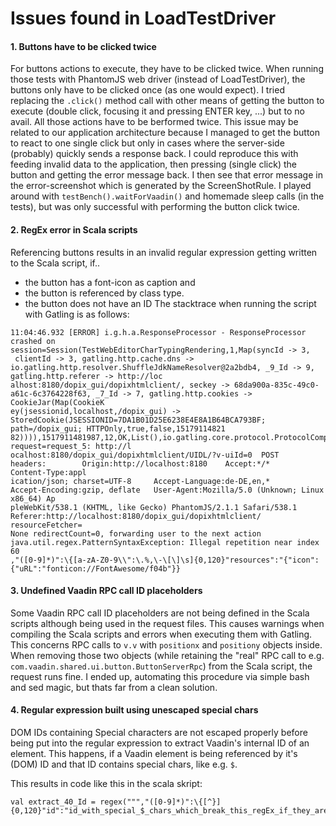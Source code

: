 Issues found in LoadTestDriver
==============================

#### 1. Buttons have to be clicked twice

For buttons actions to execute, they have to be clicked twice. When running those tests with PhantomJS web driver (instead of LoadTestDriver), the buttons only have to be clicked once (as one would expect).
I tried replacing the `.click()` method call with other means of getting the button to execute (double click, focusing it and pressing ENTER key, ...) but to no avail. All those actions have to be berformed twice.
This issue may be related to our application architecture because I managed to get the button to react to one single click but only in cases where the server-side (probably) quickly sends a response back. I could reproduce this with feeding invalid data to the application, then pressing (single click) the button and getting the error message back. I then see that error message in the error-screenshot which is generated by the ScreenShotRule.
I played around with `testBench().waitForVaadin()` and homemade sleep calls (in the tests), but was only successful with performing the button click twice.

#### 2. RegEx error in Scala scripts

Referencing buttons results in an invalid regular expression getting written to the Scala script, if..
* the button has a font-icon as caption and
* the button is referenced by class type.
* the button does not have an ID
The stacktrace when running the script with Gatling is as follows:

```
11:04:46.932 [ERROR] i.g.h.a.ResponseProcessor - ResponseProcessor crashed on session=Session(TestWebEditorCharTypingRendering,1,Map(syncId -> 3,
 clientId -> 3, gatling.http.cache.dns -> io.gatling.http.resolver.ShuffleJdkNameResolver@2a2bdb4, _9_Id -> 9, gatling.http.referer -> http://loc
alhost:8180/dopix_gui/dopixhtmlclient/, seckey -> 68da900a-835c-49c0-a61c-6c3764228f63, _7_Id -> 7, gatling.http.cookies -> CookieJar(Map(CookieK
ey(jsessionid,localhost,/dopix_gui) -> StoredCookie(JSESSIONID=7DA1B01D25E6238E4E8A1B64BCA793BF; path=/dopix_gui; HTTPOnly,true,false,15179114821
82)))),1517911481987,12,OK,List(),io.gatling.core.protocol.ProtocolComponentsRegistry$$Lambda$408/140428850@76465d0f) request=request_5: http://l
ocalhost:8180/dopix_gui/dopixhtmlclient/UIDL/?v-uiId=0  POST    headers:        Origin:http://localhost:8180    Accept:*/*      Content-Type:appl
ication/json; charset=UTF-8     Accept-Language:de-DE,en,*      Accept-Encoding:gzip, deflate   User-Agent:Mozilla/5.0 (Unknown; Linux x86_64) Ap
pleWebKit/538.1 (KHTML, like Gecko) PhantomJS/2.1.1 Safari/538.1        Referer:http://localhost:8180/dopix_gui/dopixhtmlclient/ resourceFetcher=
None redirectCount=0, forwarding user to the next action
java.util.regex.PatternSyntaxException: Illegal repetition near index 60
,"([0-9]*)":\{[a-zA-Z0-9\\":\.%,\-\[\]\s]{0,120}"resources":"{"icon":{"uRL":"fonticon://FontAwesome/f04b"}}
```

#### 3. Undefined Vaadin RPC call ID placeholders

Some Vaadin RPC call ID placeholders are not being defined in the Scala scripts although being used in the request files.
This causes warnings when compiling the Scala scripts and errors when executing them with Gatling.
This concerns RPC calls to `v.v` with `positionx` and `positiony` objects inside. When removing those two objects (while retaining the "real" RPC call to e.g. `com.vaadin.shared.ui.button.ButtonServerRpc`) from the Scala script, the request runs fine.
I ended up, automating this procedure via simple bash and sed magic, but thats far from a clean solution.

#### 4. Regular expression built using unescaped special chars

DOM IDs containing Special characters are not escaped properly before being put into the regular expression to extract Vaadin's internal ID of an element.
This happens, if a Vaadin element is being referenced by it's (DOM) ID and that ID contains special chars, like e.g. `$`.

This results in code like this in the scala skript:

```
val extract_40_Id = regex(""","([0-9]*)":\{[^}]{0,120}"id":"id_with_special_$_chars_which_break_this_regEx_if_they_are_unescaped""").saveAs("_40_Id")
```
